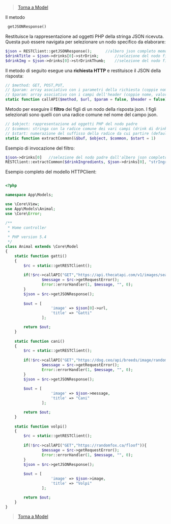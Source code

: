 >[Torna a Model](model.md) 
>
Il metodo 
```PHP
 getJSONResponse()
```
Restituisce la rappresentazione ad oggetti PHP della stringa JSON ricevuta. Questa può essere navigata per selezionare un nodo specifico da elaborare:
```PHP
$json = RESTClient::getJSONResponse();		//albero json completo memorizzato in $json
$drinkTitle = $json->drinks[0]->strDrink;       //selezione del nodo figlio strDrink dall'albero   
$drinkImg = $json->drinks[0]->strDrinkThumb;	//selezione del nodo figlio strDrinkThumb dall'albero
```
Il metodo di seguito esegue una **richiesta HTTP** e restituisce il JSON della risposta:

```PHP
// $method: GET, POST,PUT,
// $param: array asociativo con i parametri della richiesta (coppie nome, valore). Di default nessun parametro.
// $param: array asociativo con i campi dell'header (coppie nome, valore). Di default nessun parametro.
static function callAPI($method, $url, $param = false, $header = false)
```
Metodo per eseguire il **filtro** dei figli di un nodo della risposta json. I figli selezionati sono quelli con una radice comune nel nome del campo json.

```PHP
// $object: rappresentazione ad oggetti PHP del nodo padre
// $common: stringa con la radice comune dei vari campi (drink di drink1, drink2, drink3, ecc).
// $start: numerazione del suffisso della radice da cui partire (default 1, ad es. drink1)
static function extractCommon(&$buf, $object, $common, $start = 1)
```
Esempio di invocazione del filtro:
```PHP
$json->drinks[0]   //selezione del nodo padre dall'albero json completo memorizzato in $json
RESTClient::extractCommon($drinkIngredients, $json->drinks[0], "strIngredient");
```

Esempio completo del modello HTTPClient:
```PHP 

<?php

namespace App\Models;

use \Core\View;
use App\Models\Animal;
use \Core\Error;

/**
 * Home controller
 *
 * PHP version 5.4
 */
class Animal extends \Core\Model
{
    static function gatti()
    {
        $rc = static::getRESTClient();
        
        if(!$rc->callAPI("GET","https://api.thecatapi.com/v1/images/search")){
                $message = $rc->getRequestError();
                Error::errorHandler(1, $message, "", 0);
        }
        $json = $rc->getJSONResponse();
        
        $out = [
                    'image' => $json[0]->url,
                    'title' => "Gatti"
                ];

        return $out;
	}
	
    static function cani()
    {
        $rc = static::getRESTClient();
        
        if(!$rc->callAPI("GET","https://dog.ceo/api/breeds/image/random")){
                $message = $rc->getRequestError();
                Error::errorHandler(1, $message, "", 0);
        }
        $json = $rc->getJSONResponse();
        
        $out = [
                    'image' => $json->message,
                    'title' => "Cani"
                ];

        return $out;
	}
	
    static function volpi()
    {
        $rc = static::getRESTClient();
        
        if(!$rc->callAPI("GET","https://randomfox.ca/floof")){
                $message = $rc->getRequestError();
                Error::errorHandler(1, $message, "", 0);
        }
        $json = $rc->getJSONResponse();
        
        $out = [
                    'image' => $json->image,
                    'title' => "Volpi"
                ];

        return $out;
	}
}


```

>[Torna a Model](model.md) 

